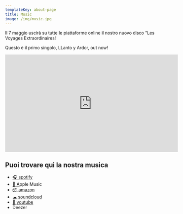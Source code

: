```yaml
---
templateKey: about-page
title: Music
image: /img/music.jpg
---
```

Il 7 maggio uscirà su tutte le piattaforme online il nostro nuovo disco "Les Voyages Extraordinaires!

Questo è il primo singolo, LLanto y Ardor, out now!







<iframe width="560" height="315" src="https://www.youtube.com/embed/jsoUPswigZU" title="YouTube video player" frameborder="0" allow="accelerometer; autoplay; clipboard-write; encrypted-media; gyroscope; picture-in-picture" allowfullscreen></iframe>

## Puoi trovare qui la nostra musica

* [🎧 spotify](https://open.spotify.com/artist/6mcX0m1Z1qxuzF6IUhrOvu)
* [🍎 A](https://itunes.apple.com/it/album/alma-desnuda/1222637874)pple Music
* [📦 amazon](https://www.amazon.it/Alma-Desnuda-Dona-Flor/dp/B01N3SHOLV)
* [☁ soundcloud](https://soundcloud.com/donaflormusic)
* [📼 youtube](https://www.youtube.com/channel/UCnXYjBt-BaLp4V72kfv-g8w)
* Deezer